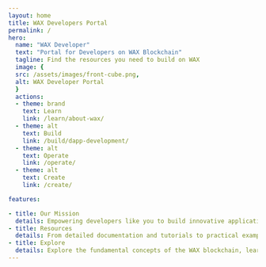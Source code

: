 ```yaml
---
layout: home
title: WAX Developers Portal
permalink: /
hero:
  name: "WAX Developer"
  text: "Portal for Developers on WAX Blockchain"
  tagline: Find the resources you need to build on WAX
  image: {
  src: /assets/images/front-cube.png,
  alt: WAX Developer Portal
  }
  actions:
  - theme: brand
    text: Learn
    link: /learn/about-wax/
  - theme: alt
    text: Build
    link: /build/dapp-development/
  - theme: alt
    text: Operate
    link: /operate/
  - theme: alt
    text: Create
    link: /create/

features:

- title: Our Mission
  details: Empowering developers like you to build innovative applications, NFT marketplaces, decentralized finance (DeFi) tools, and community-driven experiences on the WAX blockchain.
- title: Resources
  details: From detailed documentation and tutorials to practical examples and best practices, we've got you covered.
- title: Explore
  details: Explore the fundamental concepts of the WAX blockchain, learn about its consensus mechanism, understand the role of the WAXP token, and discover how to leverage WAX's governance and interoperability features.
---
```

